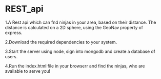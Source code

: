# REST_api
1.A Rest api which can fnd  ninjas in your area, based on their distance. The distance is calculated on a 2D sphere, using the GeoNav property of express.

2.Download the required dependencies to your system.

3.Start the server using node, sign into mongodb and create a database of users.

4.Run the index.html file in your browserr and find the ninjas, who are available to serve you!
